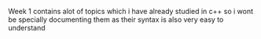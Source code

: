 Week 1 contains alot of topics which i have already studied in c++ so i wont be specially documenting them as their syntax is also very easy to understand
